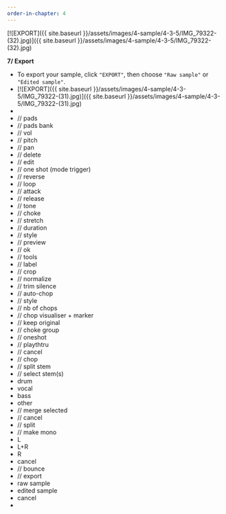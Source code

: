 ```yaml
---
order-in-chapter: 4
---
```


[![EXPORT]({{ site.baseurl }}/assets/images/4-sample/4-3-5/IMG_79322-(32).jpg)]({{
site.baseurl }}/assets/images/4-sample/4-3-5/IMG_79322-(32).jpg)

**7/ Export**

- To export your sample, click `"EXPORT"`, then choose `"Raw sample"` or `"Edited sample"`.
- 
  [![EXPORT]({{ site.baseurl }}/assets/images/4-sample/4-3-5/IMG_79322-(31).jpg)]({{
  site.baseurl }}/assets/images/4-sample/4-3-5/IMG_79322-(31).jpg)
- 
- // pads
- // pads bank
- // vol
- // pitch
- // pan
- // delete
- // edit
- // one shot (mode trigger)
- // reverse
- // loop
- // attack
- // release
- // tone
- // choke
- // stretch
- // duration
- // style
- // preview
- // ok
- // tools
- // label
- // crop
- // normalize
- // trim silence
- // auto-chop
- // style
- // nb of chops
- // chop visualiser + marker
- // keep original
- // choke group
- // oneshot
- // playthtru
- // cancel
- // chop
- // split stem
- // select stem(s)
- drum
- vocal
- bass
- other
- // merge selected
- // cancel
- // split
- // make mono
- L
- L+R
- R
- cancel
- // bounce
- // export
- raw sample
- edited sample
- cancel
-
